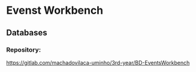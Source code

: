 # Evenst Workbench

## Databases

### Repository:

https://gitlab.com/machadovilaca-uminho/3rd-year/BD-EventsWorkbench
